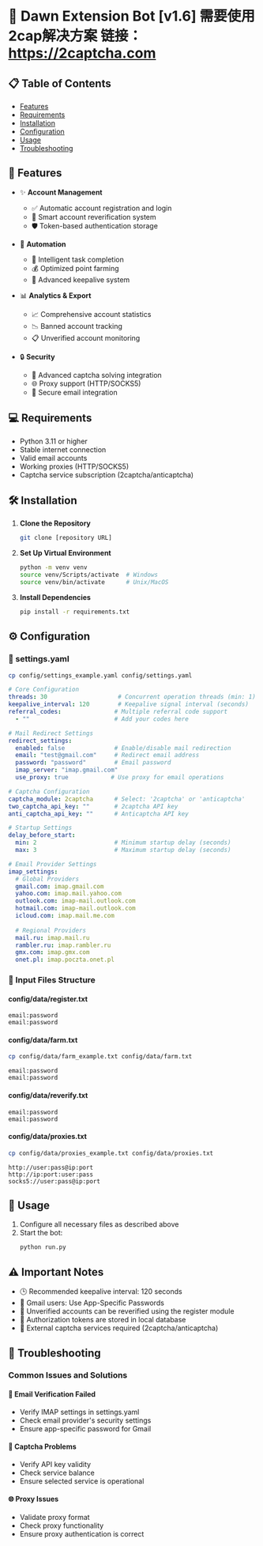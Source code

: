 # 🌅 Dawn Extension Bot [v1.6] 需要使用2cap解决方案 链接：https://2captcha.com


## 📋 Table of Contents
- [Features](#-features)
- [Requirements](#-requirements)
- [Installation](#-installation)
- [Configuration](#%EF%B8%8F-configuration)
- [Usage](#-usage)
- [Troubleshooting](#-troubleshooting)

## 🚀 Features

- ✨ **Account Management**
  - ✅ Automatic account registration and login
  - 📧 Smart account reverification system
  - 🛡️ Token-based authentication storage
  
- 🤖 **Automation**
  - 🌾 Intelligent task completion
  - 💰 Optimized point farming
  - 🔄 Advanced keepalive system
  
- 📊 **Analytics & Export**
  - 📈 Comprehensive account statistics
  - 📉 Banned account tracking
  - 📋 Unverified account monitoring
  
- 🔒 **Security**
  - 🧩 Advanced captcha solving integration
  - 🌐 Proxy support (HTTP/SOCKS5)
  - 🔐 Secure email integration

## 💻 Requirements

- Python 3.11 or higher
- Stable internet connection
- Valid email accounts
- Working proxies (HTTP/SOCKS5)
- Captcha service subscription (2captcha/anticaptcha)

## 🛠️ Installation

1. **Clone the Repository**
   ```bash
   git clone [repository URL]
   ```

2. **Set Up Virtual Environment**
   ```bash
   python -m venv venv
   source venv/Scripts/activate  # Windows
   source venv/bin/activate      # Unix/MacOS
   ```

3. **Install Dependencies**
   ```bash
   pip install -r requirements.txt
   ```

## ⚙️ Configuration

### 📁 settings.yaml
```bash
cp config/settings_example.yaml config/settings.yaml
```
```yaml
# Core Configuration
threads: 30                    # Concurrent operation threads (min: 1)
keepalive_interval: 120        # Keepalive signal interval (seconds)
referral_codes:               # Multiple referral code support
  - ""                        # Add your codes here

# Mail Redirect Settings
redirect_settings:
  enabled: false              # Enable/disable mail redirection
  email: "test@gmail.com"     # Redirect email address
  password: "password"        # Email password
  imap_server: "imap.gmail.com"
  use_proxy: true            # Use proxy for email operations

# Captcha Configuration
captcha_module: 2captcha      # Select: '2captcha' or 'anticaptcha'
two_captcha_api_key: ""       # 2captcha API key
anti_captcha_api_key: ""      # Anticaptcha API key

# Startup Settings
delay_before_start:
  min: 2                      # Minimum startup delay (seconds)
  max: 3                      # Maximum startup delay (seconds)

# Email Provider Settings
imap_settings:
  # Global Providers
  gmail.com: imap.gmail.com
  yahoo.com: imap.mail.yahoo.com
  outlook.com: imap-mail.outlook.com
  hotmail.com: imap-mail.outlook.com
  icloud.com: imap.mail.me.com
  
  # Regional Providers
  mail.ru: imap.mail.ru
  rambler.ru: imap.rambler.ru
  gmx.com: imap.gmx.com
  onet.pl: imap.poczta.onet.pl
```

### 📁 Input Files Structure

#### config/data/register.txt
```
email:password
email:password
```

#### config/data/farm.txt
```bash
cp config/data/farm_example.txt config/data/farm.txt
```
```
email:password
email:password
```

#### config/data/reverify.txt
```
email:password
email:password
```

#### config/data/proxies.txt
```bash
cp config/data/proxies_example.txt config/data/proxies.txt
```
```
http://user:pass@ip:port
http://ip:port:user:pass
socks5://user:pass@ip:port
```

## 🚀 Usage

1. Configure all necessary files as described above
2. Start the bot:
   ```bash
   python run.py
   ```

## ⚠️ Important Notes

- 🕒 Recommended keepalive interval: 120 seconds
- 📧 Gmail users: Use App-Specific Passwords
- 🔄 Unverified accounts can be reverified using the register module
- 💾 Authorization tokens are stored in local database
- 🤖 External captcha services required (2captcha/anticaptcha)

## 🔧 Troubleshooting

### Common Issues and Solutions

#### 📧 Email Verification Failed
- Verify IMAP settings in settings.yaml
- Check email provider's security settings
- Ensure app-specific password for Gmail

#### 🧩 Captcha Problems
- Verify API key validity
- Check service balance
- Ensure selected service is operational

#### 🌐 Proxy Issues
- Validate proxy format
- Check proxy functionality
- Ensure proxy authentication is correct
